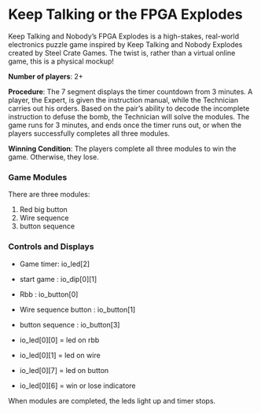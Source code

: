 # Keep Talking or the FPGA Explodes

Keep Talking and Nobody’s FPGA Explodes is a high-stakes, real-world electronics puzzle game inspired by Keep Talking and Nobody Explodes created by Steel Crate Games. The twist is, rather than a virtual online game, this is a physical mockup!


**Number of players**: 2+

**Procedure**: The 7 segment displays the timer countdown from 3 minutes. A player, the Expert, is given the instruction manual, while the Technician carries out his orders. Based on the pair’s ability to decode the incomplete instruction to defuse the bomb, the Technician will solve the modules. The game runs for 3 minutes, and ends once the timer runs out, or when the players successfully completes all three modules.

**Winning Condition**: The players complete all three modules to win the game. Otherwise, they lose.


### Game Modules

There are three modules:
  1. Red big button
  2. Wire sequence
  3. button sequence

### Controls and Displays

* Game timer: io_led[2]
* start game : io_dip[0][1]

* Rbb : io_button[0]
* Wire sequence button : io_button[1]
* button sequence : io_button[3]

* io_led[0][0] = led on rbb
* io_led[0][1] = led on wire 
* io_led[0][7] = led on button
* io_led[0][6] = win or lose indicatore

When modules are completed, the leds light up and timer stops.







